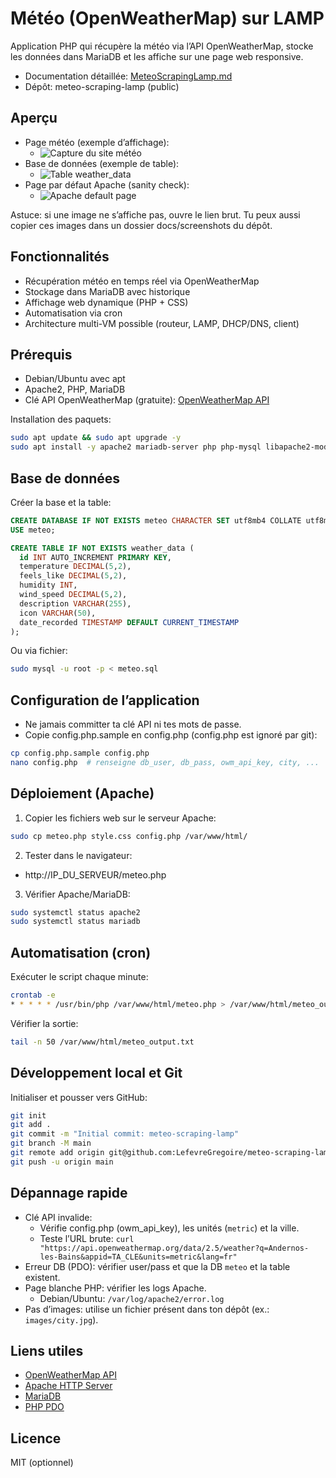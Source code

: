 # Météo (OpenWeatherMap) sur LAMP

Application PHP qui récupère la météo via l’API OpenWeatherMap, stocke les données dans MariaDB et les affiche sur une page web responsive.

- Documentation détaillée: [MeteoScrapingLamp.md](./MeteoScrapingLamp.md)
- Dépôt: meteo-scraping-lamp (public)

## Aperçu

- Page météo (exemple d’affichage):
  - ![Capture du site météo](https://www.dropbox.com/scl/fi/lzotwx9ged7w2pdl9l73k/SITE-METEO-2.0.PNG?rlkey=09y3dkofdiemiqo90wrtclryd&st=p26lenho&raw=1)
- Base de données (exemple de table):
  - ![Table weather_data](https://www.dropbox.com/scl/fi/ttcmxitne3x15v8v2p26r/SELECT-ALL-weather_data-db.PNG?rlkey=14i79lft47hh4whnn4l3habhk&st=bsdjqe8d&raw=1)
- Page par défaut Apache (sanity check):
  - ![Apache default page](https://www.dropbox.com/scl/fi/zlelco9vs29w0yr908q8w/APACHE-default-page.webp?rlkey=msa7jaxlc3vzho4gd4k5wvkzo&st=6vsxnsqu&raw=1)

Astuce: si une image ne s’affiche pas, ouvre le lien brut. Tu peux aussi copier ces images dans un dossier docs/screenshots du dépôt.

## Fonctionnalités

- Récupération météo en temps réel via OpenWeatherMap
- Stockage dans MariaDB avec historique
- Affichage web dynamique (PHP + CSS)
- Automatisation via cron
- Architecture multi-VM possible (routeur, LAMP, DHCP/DNS, client)

## Prérequis

- Debian/Ubuntu avec apt
- Apache2, PHP, MariaDB
- Clé API OpenWeatherMap (gratuite): [OpenWeatherMap API](https://openweathermap.org/api)

Installation des paquets:
```bash
sudo apt update && sudo apt upgrade -y
sudo apt install -y apache2 mariadb-server php php-mysql libapache2-mod-php
```

## Base de données

Créer la base et la table:
```sql
CREATE DATABASE IF NOT EXISTS meteo CHARACTER SET utf8mb4 COLLATE utf8mb4_general_ci;
USE meteo;

CREATE TABLE IF NOT EXISTS weather_data (
  id INT AUTO_INCREMENT PRIMARY KEY,
  temperature DECIMAL(5,2),
  feels_like DECIMAL(5,2),
  humidity INT,
  wind_speed DECIMAL(5,2),
  description VARCHAR(255),
  icon VARCHAR(50),
  date_recorded TIMESTAMP DEFAULT CURRENT_TIMESTAMP
);
```

Ou via fichier:
```bash
sudo mysql -u root -p < meteo.sql
```

## Configuration de l’application

- Ne jamais committer ta clé API ni tes mots de passe.
- Copie config.php.sample en config.php (config.php est ignoré par git):
```bash
cp config.php.sample config.php
nano config.php  # renseigne db_user, db_pass, owm_api_key, city, ...
```

## Déploiement (Apache)

1) Copier les fichiers web sur le serveur Apache:
```bash
sudo cp meteo.php style.css config.php /var/www/html/
```

2) Tester dans le navigateur:
- http://IP_DU_SERVEUR/meteo.php

3) Vérifier Apache/MariaDB:
```bash
sudo systemctl status apache2
sudo systemctl status mariadb
```

## Automatisation (cron)

Exécuter le script chaque minute:
```bash
crontab -e
* * * * * /usr/bin/php /var/www/html/meteo.php > /var/www/html/meteo_output.txt 2>&1
```

Vérifier la sortie:
```bash
tail -n 50 /var/www/html/meteo_output.txt
```

## Développement local et Git

Initialiser et pousser vers GitHub:
```bash
git init
git add .
git commit -m "Initial commit: meteo-scraping-lamp"
git branch -M main
git remote add origin git@github.com:LefevreGregoire/meteo-scraping-lamp.git
git push -u origin main
```

## Dépannage rapide

- Clé API invalide:
  - Vérifie config.php (owm_api_key), les unités (`metric`) et la ville.
  - Teste l’URL brute: `curl "https://api.openweathermap.org/data/2.5/weather?q=Andernos-les-Bains&appid=TA_CLE&units=metric&lang=fr"`
- Erreur DB (PDO): vérifier user/pass et que la DB `meteo` et la table existent.
- Page blanche PHP: vérifier les logs Apache.
  - Debian/Ubuntu: `/var/log/apache2/error.log`
- Pas d’images: utilise un fichier présent dans ton dépôt (ex.: `images/city.jpg`).

## Liens utiles

- [OpenWeatherMap API](https://openweathermap.org/api)
- [Apache HTTP Server](https://httpd.apache.org/)
- [MariaDB](https://mariadb.org/)
- [PHP PDO](https://www.php.net/manual/fr/book.pdo.php)

## Licence

MIT (optionnel)
